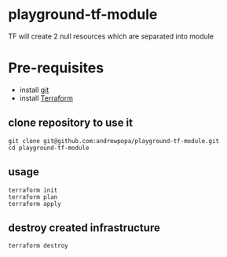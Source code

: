# playground-tf-module
TF will create 2 null resources which are separated into module

# Pre-requisites 

- install [git](https://git-scm.com/downloads)
- install [Terraform](https://learn.hashicorp.com/terraform/getting-started/install.html)

## clone repository to use it
```
git clone git@github.com:andrewpopa/playground-tf-module.git
cd playground-tf-module
```

## usage
```
terraform init
terraform plan
terraform apply
```

## destroy created infrastructure
```
terraform destroy
```